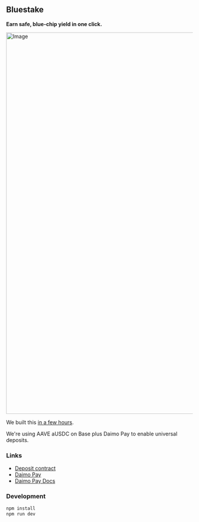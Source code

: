 ## Bluestake

**Earn safe, blue-chip yield in one click.**

<img width="1029" alt="Image" src="https://github.com/user-attachments/assets/3a90d391-270d-444e-87be-698b8f2589f6" />


We built this [in a few hours](https://x.com/i/broadcasts/1kvJpyBPaVwxE).

We're using AAVE aUSDC on Base plus Daimo Pay to enable universal deposits.


### Links

- [Deposit contract](https://basescan.org/address/0x700535ee0ad7e17705fb44f271f9bd939f0957b4#code)
- [Daimo Pay](https://pay.daimo.com)
- [Daimo Pay Docs](https://paydocs.daimo.com)


### Development

```bash
npm install
npm run dev
```